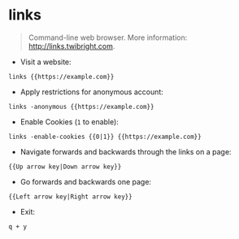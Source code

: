 # links

> Command-line web browser.
> More information: <http://links.twibright.com>.

- Visit a website:

`links {{https://example.com}}`

- Apply restrictions for anonymous account:

`links -anonymous {{https://example.com}}`

- Enable Cookies (`1` to enable):

`links -enable-cookies {{0|1}} {{https://example.com}}`

- Navigate forwards and backwards through the links on a page:

`{{Up arrow key|Down arrow key}}`

- Go forwards and backwards one page:

`{{Left arrow key|Right arrow key}}`

- Exit:

`q + y`
